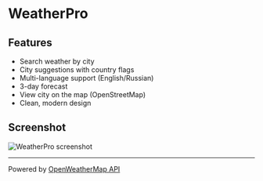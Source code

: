 # WeatherPro
## Features

- Search weather by city
- City suggestions with country flags
- Multi-language support (English/Russian)
- 3-day forecast
- View city on the map (OpenStreetMap)
- Clean, modern design

## Screenshot

![WeatherPro screenshot](screenshot.png)

---

Powered by [OpenWeatherMap API](https://openweathermap.org/api)

